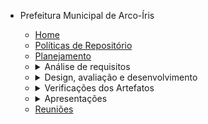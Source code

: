 - Prefeitura Municipal de Arco-Íris


  - [Home](/)
  - [Políticas de Repositório](politicas_do_repositorio.md)
  - [Planejamento](planejamento.md)
  - <details><summary><a style="display: inline;">Análise de requisitos</summary></a>
    <ul>
      <li><a href="#/analise_de_requisitos/perfil_de_usuario">Perfil de usuário</a></li>
      <li><a href="#/analise_de_requisitos/personas">Personas</a></li>
      <li><a href="#/analise_de_requisitos/analise_de_tarefas">Análise de tarefas</a></li>
      <li><a href="#/analise_de_requisitos/principios">Princípios Gerais</a></li>
      <li><a href="#/analise_de_requisitos/metas_usabilidade">Metas de usabilidade</a></li>
      <li><a href="#/analise_de_requisitos/guia_de_estilo">Guia de Estilo</a></li>
    </ul>
    </details>
  - <details><summary><a style="display: inline;">Design, avaliação e desenvolvimento</summary></a>
    <ul>
      <li><details><summary><a style="display: inline;">Análise de tarefas</summary></a>
       <ul>
       <li><a href="#/design_avaliacao_desenvolvimento/analise_tarefas/planejamento_avaliacao_analise_tarefas">Planejamento</a></li> 
       <li><a href="#/design_avaliacao_desenvolvimento/analise_tarefas/entrevista_tarefas">Entrevista</a></li>
       <li><a href="#/design_avaliacao_desenvolvimento/analise_tarefas/avaliacao_analise_de_tarefas">Avaliação</a></li>
       </ul>
      </details>
      <li><details><summary><a style="display: inline;">Storyboard</summary></a>      
       <ul>
       <li><a href="#/design_avaliacao_desenvolvimento/storyboard/planejamento_avaliacao_storyboard">Planejamento</a></li>
       <li><a href="#/design_avaliacao_desenvolvimento/storyboard/storyboard">Storyboard</a></li>
       <li><a href="#/design_avaliacao_desenvolvimento/storyboard/avaliacao_storyboard.md">Avaliação</a></li>
      </ul>
      </details>
      <li><details><summary><a style="display: inline;">Protótipo em papel</summary></a>
       <ul>
       <li><a href="#/design_avaliacao_desenvolvimento/prototipo_baixa_fidelidade/planejamento_avaliacao_prototipoPapel.md">Planejamento</a></li>
       <li><a href="#/design_avaliacao_desenvolvimento/prototipo_baixa_fidelidade/prototipo_em_papel.md">Protótipo</a></li>
       <li><a href="#/design_avaliacao_desenvolvimento/prototipo_baixa_fidelidade/termo_de_consentimento.md">Termo de consentimento</a></li>
       <li><a href="#/design_avaliacao_desenvolvimento/prototipo_baixa_fidelidade/entrevista">Entrevista</a></li>
       <li><a href="#/design_avaliacao_desenvolvimento/prototipo_baixa_fidelidade/avaliacao">Avaliacao</a></li>
       </ul>
      </details>
      <li><details><summary><a style="display: inline;">Protótipo de alta fidelidade</summary></a>
       <ul>
       <li><a href="#/design_avaliacao_desenvolvimento/prototipo_alta_fidelidade/planejamento_avaliacao_prototipoAltaFidelidade.md">Planejamento</a></li>
       <li><a href="#/design_avaliacao_desenvolvimento/prototipo_alta_fidelidade/prototipo_alta.md">Protótipo</a></li>
       <li><a href="#/design_avaliacao_desenvolvimento/prototipo_alta_fidelidade/termo_de_consentimento2.md">Termo de consentimento</a></li>
       </ul>
      </details>  
    </details>
  - <details><summary><a style="display: inline;">Verificações dos Artefatos</summary></a>
    <ul>
      <li><a href="#/verificacao/questionario.md">Questionário</a></li>
      <li><a href="">Perfil de Usuário</a></li>
      <li><a href="">Personas</a></li>
      <li><a href="#/verificacao/principios.md">Princípios e Diretrizes do Projeto</a></li>
      <li><a href="#/verificacao/metas_usabilidade.md">Metas de Usabilidade</a></li>
      <li><a href="">Guia de Estilo</a></li>
      <li><a href="#/verificacao/tarefas.md">Análise de Tarefas</a></li>
      <li><a href="#/verificacao/planejamento_avaliacao_tarefas.md">Planejamento e Avaliação da Análise de Tarefas</a></li>
      <li><a href="#/verificacao/storyboards.md">Storyboards</a></li>
      <li><a href="#/verificacao/avaliacao_planejamento_storyboards.md">Planejamento e Avaliação dos Storyboards</a></li>
      <li><a href="">Protótipo de Papel</a></li>
      <li><a href="">Planejameno e Avaliação do Protótipo de Papel</a></li>
      <li><a href="">Protótipo de Alta-Fidelidade</a></li>
      <li><a href="">Planejamento e Avaliação do Protótipo de Alta-fidelidade</a></li>
    </ul>
    </details>
  - <details><summary><a style="display: inline;">Apresentações</summary></a>
    <ul>
      <li><a href="#/apresentacoes/apresentacao">Apresentação Ponto de Controle 1</a></li>
      <li><a href="#/apresentacoes/apresentacao2">Apresentação Ponto de Controle 2</a></li>
      <li><a href="#/apresentacoes/apresentacao3">Apresentação Ponto de Controle 3</a></li>
      <li><a href="#/apresentacoes/apresentacao4">Apresentação Ponto de Controle 4</a></li>
      <li><a href="#/apresentacoes/apresentacao5">Apresentação Ponto de Controle 5</a></li>
    </ul>
    </details>
  - [Reuniões](/reunioes/indice_reunioes.md)
